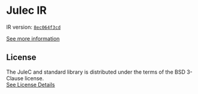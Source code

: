 # Julec IR

IR version: [`8ec064f3cd`](https://github.com/julelang/jule/tree/8ec064f3cdc01025bdfb05f2c4d249c4a12de47b)

[See more information](https://manual.jule.dev/getting-started/install-from-source/compile-from-ir.html)

## License

The JuleC and standard library is distributed under the terms of the BSD 3-Clause license. \
[See License Details](./LICENSE)
